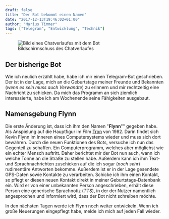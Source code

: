 ```yaml
---
draft: false
title: "Der Bot bekommt einen Namen"
date: "2017-12-13T19:46:02+01:00"
author: "Marius Timmer"
tags: ["Telegram", "Entwicklung", "Technik"]
---
```


<figure class="left col3">
    <img
        alt="Bild eines Chatverlaufes mit dem Bot"
        src="/img/screenshot_telegrambot_01.webp"
        srcset="/img/screenshot_telegrambot_01_small.webp 480w,
                /img/screenshot_telegrambot_01.webp       720w"
        />
    <figcaption>Bildschirmschuss des Chatverlaufes</figcaption>
</figure>

## Der bisherige Bot
Wie ich neulich erzählt habe, habe ich mir einen Telegram-Bot geschrieben. Der ist in der Lage, mich an die Geburtstage meiner Freunde und Bekannten (_wenn es sein muss auch Verwandte_) zu erinnern und mir rechtzeitig eine Nachricht zu schicken. Da mich das Programm an sich ziemlich interessierte, habe ich am Wochenende seine Fähigkeiten ausgebaut.

## Namensgebung Flynn
Die erste Änderung ist, dass ich ihm den Namen "**Flynn**"" gegeben habe. Als Anspielung auf die Hauptfigur im Film [Tron](https://de.wikipedia.org/wiki/Tron%5F%28Film%29) von 1982. Darin findet sich Kevin Flynn im Inneren eines Computersystems wieder und muss sich dort bewähren. Durch die neuen Funktionen des Bots, versuche ich nun das Gegenteil zu schaffen. Ein Computerprogramm, welches aber möglichst wie ein echter Mensch auftritt. Daher berichtet mir der Bot nun auch, wann ich welche Tonne an die Straße zu stellen habe. Außerdem kann ich ihm Text- und Sprachnachrichten zuschicken auf die ich sogar (_noch sehr_) rudimentäre Antworten bekomme. Außerdem ist er in der Lage gesendete GPS-Daten sowie Kontakte zu verarbeiten. Schicke ich ihm einen Kontakt, so pflegt er diesen neuen Kontakt direkt in meiner Geburtstags-Datenbank ein. Wird er von einer unbekannten Person angeschrieben, erhält diese Person eine generische Sprachnotiz (_TTS_), in der der Nutzer namentlich angesprochen und informiert wird, dass der Bot nicht schreiben möchte.

In den nächsten Tagen werde ich Flynn noch weiter entwickeln. Wenn ich große Neuerungen eingepflegt habe, melde ich mich auf jeden Fall wieder.
